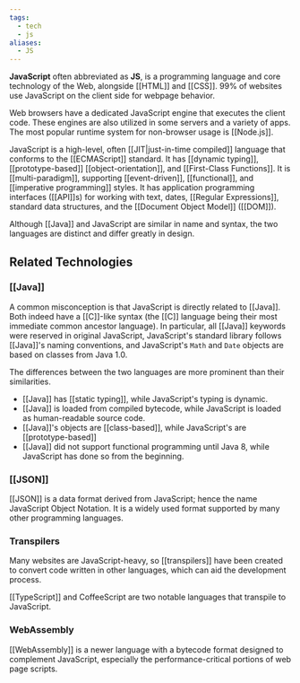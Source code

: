 ```yaml
---
tags:
  - tech
  - js
aliases:
  - JS
---
```

**JavaScript** often abbreviated as **JS**, is a programming language and core technology of the Web, alongside [[HTML]] and [[CSS]]. 
99% of websites use JavaScript on the client side for webpage behavior.

Web browsers have a dedicated JavaScript engine that executes the client code.
These engines are also utilized in some servers and a variety of apps.
The most popular runtime system for non-browser usage is [[Node.js]].

JavaScript is a high-level, often [[JIT|just-in-time compiled]] language that conforms to the [[ECMAScript]] standard.
It has [[dynamic typing]], [[prototype-based]] [[object-orientation]], and [[First-Class Functions]].
It is [[multi-paradigm]], supporting [[event-driven]], [[functional]], and [[imperative programming]] styles.
It has application programming interfaces ([[API]]s) for working with text, dates, [[Regular Expressions]], standard data structures, and the [[Document Object Model]] ([[DOM]]).

Although [[Java]] and JavaScript are similar in name and syntax, the two languages are distinct and differ greatly in design.

## Related Technologies
### [[Java]]
A common misconception is that JavaScript is directly related to [[Java]].
Both indeed have a [[C]]-like syntax (the [[C]] language being their most immediate common ancestor language).
In particular, all [[Java]] keywords were reserved in original JavaScript, JavaScript's standard library follows [[Java]]'s naming conventions, and JavaScript's `Math` and `Date` objects are based on classes from Java 1.0.

The differences between the two languages are more prominent than their similarities.
- [[Java]] has [[static typing]], while JavaScript's typing is dynamic.
- [[Java]] is loaded from compiled bytecode, while JavaScript is loaded as human-readable source code.
- [[Java]]'s objects are [[class-based]], while JavaScript's are [[prototype-based]]
- [[Java]] did not support functional programming until Java 8, while JavaScript has done so from the beginning.

### [[JSON]]
[[JSON]] is a data format derived from JavaScript; hence the name JavaScript Object Notation. 
It is a widely used format supported by many other programming languages.

### Transpilers
Many websites are JavaScript-heavy, so [[transpilers]] have been created to convert code written in other languages, which can aid the development process.

[[TypeScript]] and CoffeeScript are two notable languages that transpile to JavaScript.

### WebAssembly
[[WebAssembly]] is a newer language with a bytecode format designed to complement JavaScript, especially the performance-critical portions of web page scripts.
